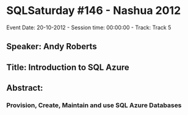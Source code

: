 # SQLSaturday #146 - Nashua 2012
Event Date: 20-10-2012 - Session time: 00:00:00 - Track: Track 5
## Speaker: Andy Roberts
## Title: Introduction to SQL Azure
## Abstract:
### Provision, Create, Maintain and use SQL Azure Databases

